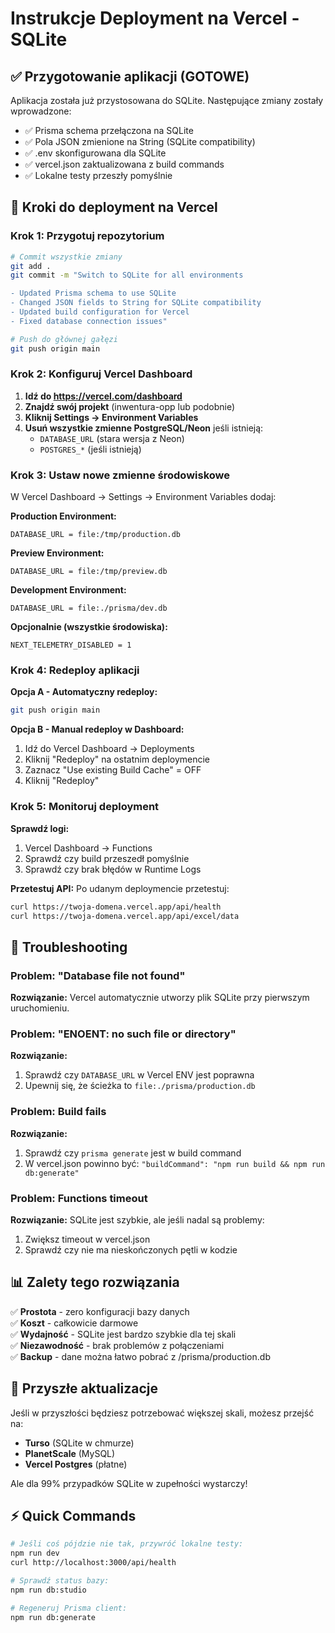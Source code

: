 # Instrukcje Deployment na Vercel - SQLite

## ✅ Przygotowanie aplikacji (GOTOWE)
Aplikacja została już przystosowana do SQLite. Następujące zmiany zostały wprowadzone:

- ✅ Prisma schema przełączona na SQLite
- ✅ Pola JSON zmienione na String (SQLite compatibility)
- ✅ .env skonfigurowana dla SQLite
- ✅ vercel.json zaktualizowana z build commands
- ✅ Lokalne testy przeszły pomyślnie

## 🚀 Kroki do deployment na Vercel

### Krok 1: Przygotuj repozytorium
```bash
# Commit wszystkie zmiany
git add .
git commit -m "Switch to SQLite for all environments

- Updated Prisma schema to use SQLite
- Changed JSON fields to String for SQLite compatibility
- Updated build configuration for Vercel
- Fixed database connection issues"

# Push do głównej gałęzi
git push origin main
```

### Krok 2: Konfiguruj Vercel Dashboard
1. **Idź do https://vercel.com/dashboard**
2. **Znajdź swój projekt** (inwentura-opp lub podobnie)
3. **Kliknij Settings → Environment Variables**
4. **Usuń wszystkie zmienne PostgreSQL/Neon** jeśli istnieją:
   - `DATABASE_URL` (stara wersja z Neon)
   - `POSTGRES_*` (jeśli istnieją)

### Krok 3: Ustaw nowe zmienne środowiskowe
W Vercel Dashboard → Settings → Environment Variables dodaj:

**Production Environment:**
```
DATABASE_URL = file:/tmp/production.db
```

**Preview Environment:**
```
DATABASE_URL = file:/tmp/preview.db
```

**Development Environment:**
```
DATABASE_URL = file:./prisma/dev.db
```

**Opcjonalnie (wszystkie środowiska):**
```
NEXT_TELEMETRY_DISABLED = 1
```

### Krok 4: Redeploy aplikacji
**Opcja A - Automatyczny redeploy:**
```bash
git push origin main
```

**Opcja B - Manual redeploy w Dashboard:**
1. Idź do Vercel Dashboard → Deployments
2. Kliknij "Redeploy" na ostatnim deploymencie
3. Zaznacz "Use existing Build Cache" = OFF
4. Kliknij "Redeploy"

### Krok 5: Monitoruj deployment

**Sprawdź logi:**
1. Vercel Dashboard → Functions
2. Sprawdź czy build przeszedł pomyślnie
3. Sprawdź czy brak błędów w Runtime Logs

**Przetestuj API:**
Po udanym deploymencie przetestuj:
```bash
curl https://twoja-domena.vercel.app/api/health
curl https://twoja-domena.vercel.app/api/excel/data
```

## 🔧 Troubleshooting

### Problem: "Database file not found"
**Rozwiązanie:** Vercel automatycznie utworzy plik SQLite przy pierwszym uruchomieniu.

### Problem: "ENOENT: no such file or directory"
**Rozwiązanie:** 
1. Sprawdź czy `DATABASE_URL` w Vercel ENV jest poprawna
2. Upewnij się, że ścieżka to `file:./prisma/production.db`

### Problem: Build fails
**Rozwiązanie:**
1. Sprawdź czy `prisma generate` jest w build command
2. W vercel.json powinno być: `"buildCommand": "npm run build && npm run db:generate"`

### Problem: Functions timeout
**Rozwiązanie:** SQLite jest szybkie, ale jeśli nadal są problemy:
1. Zwiększ timeout w vercel.json
2. Sprawdź czy nie ma nieskończonych pętli w kodzie

## 📊 Zalety tego rozwiązania

✅ **Prostota** - zero konfiguracji bazy danych  
✅ **Koszt** - całkowicie darmowe  
✅ **Wydajność** - SQLite jest bardzo szybkie dla tej skali  
✅ **Niezawodność** - brak problemów z połączeniami  
✅ **Backup** - dane można łatwo pobrać z /prisma/production.db  

## 🔄 Przyszłe aktualizacje

Jeśli w przyszłości będziesz potrzebować większej skali, możesz przejść na:
- **Turso** (SQLite w chmurze)
- **PlanetScale** (MySQL)
- **Vercel Postgres** (płatne)

Ale dla 99% przypadków SQLite w zupełności wystarczy!

## ⚡ Quick Commands

```bash
# Jeśli coś pójdzie nie tak, przywróć lokalne testy:
npm run dev
curl http://localhost:3000/api/health

# Sprawdź status bazy:
npm run db:studio

# Regeneruj Prisma client:
npm run db:generate
```